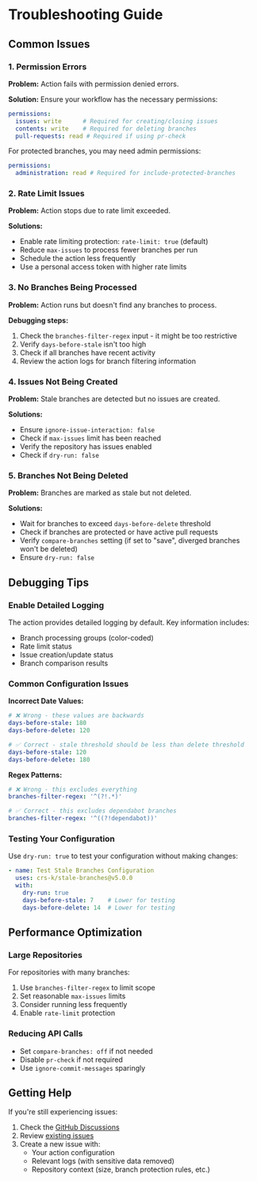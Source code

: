 # Troubleshooting Guide

## Common Issues

### 1. Permission Errors

**Problem:** Action fails with permission denied errors.

**Solution:**
Ensure your workflow has the necessary permissions:

```yaml
permissions:
  issues: write      # Required for creating/closing issues
  contents: write    # Required for deleting branches
  pull-requests: read # Required if using pr-check
```

For protected branches, you may need admin permissions:
```yaml
permissions:
  administration: read # Required for include-protected-branches
```

### 2. Rate Limit Issues

**Problem:** Action stops due to rate limit exceeded.

**Solutions:**
- Enable rate limiting protection: `rate-limit: true` (default)
- Reduce `max-issues` to process fewer branches per run
- Schedule the action less frequently
- Use a personal access token with higher rate limits

### 3. No Branches Being Processed

**Problem:** Action runs but doesn't find any branches to process.

**Debugging steps:**
1. Check the `branches-filter-regex` input - it might be too restrictive
2. Verify `days-before-stale` isn't too high
3. Check if all branches have recent activity
4. Review the action logs for branch filtering information

### 4. Issues Not Being Created

**Problem:** Stale branches are detected but no issues are created.

**Solutions:**
- Ensure `ignore-issue-interaction: false`
- Check if `max-issues` limit has been reached
- Verify the repository has issues enabled
- Check if `dry-run: false`

### 5. Branches Not Being Deleted

**Problem:** Branches are marked as stale but not deleted.

**Solutions:**
- Wait for branches to exceed `days-before-delete` threshold
- Check if branches are protected or have active pull requests
- Verify `compare-branches` setting (if set to "save", diverged branches won't be deleted)
- Ensure `dry-run: false`

## Debugging Tips

### Enable Detailed Logging

The action provides detailed logging by default. Key information includes:
- Branch processing groups (color-coded)
- Rate limit status
- Issue creation/update status
- Branch comparison results

### Common Configuration Issues

**Incorrect Date Values:**
```yaml
# ❌ Wrong - these values are backwards
days-before-stale: 180
days-before-delete: 120

# ✅ Correct - stale threshold should be less than delete threshold
days-before-stale: 120
days-before-delete: 180
```

**Regex Patterns:**
```yaml
# ❌ Wrong - this excludes everything
branches-filter-regex: '^(?!.*)'

# ✅ Correct - this excludes dependabot branches
branches-filter-regex: '^((?!dependabot))'
```

### Testing Your Configuration

Use `dry-run: true` to test your configuration without making changes:

```yaml
- name: Test Stale Branches Configuration
  uses: crs-k/stale-branches@v5.0.0
  with:
    dry-run: true
    days-before-stale: 7    # Lower for testing
    days-before-delete: 14  # Lower for testing
```

## Performance Optimization

### Large Repositories

For repositories with many branches:
1. Use `branches-filter-regex` to limit scope
2. Set reasonable `max-issues` limits
3. Consider running less frequently
4. Enable `rate-limit` protection

### Reducing API Calls

- Set `compare-branches: off` if not needed
- Disable `pr-check` if not required
- Use `ignore-commit-messages` sparingly

## Getting Help

If you're still experiencing issues:

1. Check the [GitHub Discussions](https://github.com/crs-k/stale-branches/discussions)
2. Review [existing issues](https://github.com/crs-k/stale-branches/issues)
3. Create a new issue with:
   - Your action configuration
   - Relevant logs (with sensitive data removed)
   - Repository context (size, branch protection rules, etc.)
